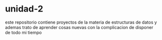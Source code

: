 # unidad-2
este repositorio contiene proyectos de la materia de estructuras de datos 
y ademas trato de  aprender cosas nuevas  con  la complicacion de disponer de todo mi tiempo 
